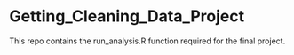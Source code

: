 # Getting_Cleaning_Data_Project
This repo contains the run_analysis.R function required for the final project. 
